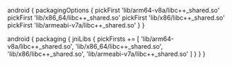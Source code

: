 android {
    packagingOptions {
        pickFirst 'lib/arm64-v8a/libc++_shared.so'
        pickFirst 'lib/x86_64/libc++_shared.so'
        pickFirst 'lib/x86/libc++_shared.so'
        pickFirst 'lib/armeabi-v7a/libc++_shared.so'
    }
}


android {
    packaging {
        jniLibs {
            pickFirsts += [
                'lib/arm64-v8a/libc++_shared.so',
                'lib/x86_64/libc++_shared.so',
                'lib/x86/libc++_shared.so',
                'lib/armeabi-v7a/libc++_shared.so'
            ]
        }
    }
}
